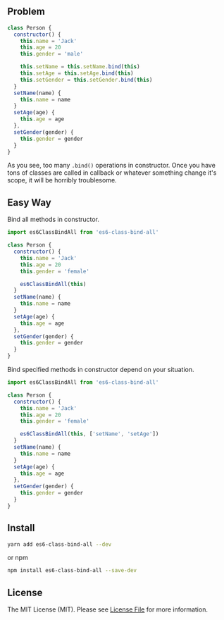 ## Problem

```js
class Person {
  constructor() {
    this.name = 'Jack'
    this.age = 20
    this.gender = 'male'

    this.setName = this.setName.bind(this)
    this.setAge = this.setAge.bind(this)
    this.setGender = this.setGender.bind(this)
  }
  setName(name) {
    this.name = name
  }
  setAge(age) {
    this.age = age
  },
  setGender(gender) {
    this.gender = gender
  }
}
```
As you see, too many `.bind()` operations in constructor. Once you have tons of classes
are called in callback or whatever something change it's scope, it will be horribly troublesome.

## Easy Way

Bind all methods in constructor.

```js
import es6ClassBindAll from 'es6-class-bind-all'

class Person {
  constructor() {
    this.name = 'Jack'
    this.age = 20
    this.gender = 'female'

    es6ClassBindAll(this)
  }
  setName(name) {
    this.name = name
  }
  setAge(age) {
    this.age = age
  },
  setGender(gender) {
    this.gender = gender
  }
}
```

Bind specified methods in constructor depend on your situation.

```js
import es6ClassBindAll from 'es6-class-bind-all'

class Person {
  constructor() {
    this.name = 'Jack'
    this.age = 20
    this.gender = 'female'

    es6ClassBindAll(this, ['setName', 'setAge'])
  }
  setName(name) {
    this.name = name
  }
  setAge(age) {
    this.age = age
  },
  setGender(gender) {
    this.gender = gender
  }
}
```

## Install

```bash
yarn add es6-class-bind-all --dev
```

or npm

```bash
npm install es6-class-bind-all --save-dev
```

## License

The MIT License (MIT). Please see [License File](LICENSE.md) for more information.
